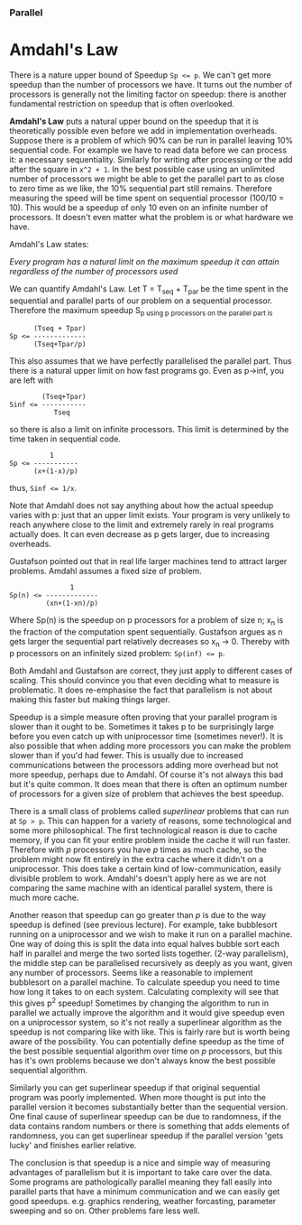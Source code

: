 ### Parallel

# Amdahl's Law

There is a nature upper bound of Speedup `Sp <= p`. We can't get more speedup
than the number of processors we have. It turns out the number of processors is
generally not the limiting factor on speedup: there is another fundamental
restriction on speedup that is often overlooked.

**Amdahl's Law** puts a natural upper bound on the speedup that it is
theoretically possible even before we add in implementation overheads. Suppose
there is a problem of which 90% can be run in parallel leaving 10% sequential
code. For example we have to read data before we can process it: a necessary
sequentiality. Similarly for writing after processing or the add after the
square in `x^2 + 1`. In the best possible case using an unlimited number of
processors we might be able to get the parallel part to as close to zero time as
we like, the 10% sequential part still remains. Therefore measuring the speed
will be time spent on sequential processor (100/10 = 10). This would be a
speedup of only 10 even on an infinite number of processors. It doesn't even
matter what the problem is or what hardware we have.

Amdahl's Law states:

*Every program has a natural limit on the maximum speedup it can attain
regardless of the number of processors used*

We can quantify Amdahl's Law. Let T = T<sub>seq</sub> + T<sub>par</sub> be the
time spent in the sequential and parallel parts of our problem on a sequential
processor. Therefore the maximum speedup S<sub>p using p processors on the
parallel part is
```
      (Tseq + Tpar)
Sp <= -------------
      (Tseq+Tpar/p)
```
This also assumes that we have perfectly parallelised the parallel part. Thus
there is a natural upper limit on how fast programs go. Even as p->inf, you are
left with
```
        (Tseq+Tpar)
Sinf <= -----------
           Tseq
```
so there is also a limit on infinite processors. This limit is determined by the
time taken in sequential code.

```
          1
Sp <= -----------
      (x+(1-x)/p)
```
thus, `Sinf <= 1/x`.

Note that Amdahl does not say anything about how the actual speedup varies with
p: just that an upper limit exists. Your program is very unlikely to reach
anywhere close to the limit and extremely rarely in real programs actually does.
It can even decrease as p gets larger, due to increasing overheads.

Gustafson pointed out that in real life larger machines tend to attract larger
problems. Amdahl assumes a fixed size of problem.

```           
               1
Sp(n) <= -------------
         (xn+(1-xn)/p)
```
Where Sp(n) is the speedup on p processors for a problem of size n;
x<sub>n</sub> is the fraction of the computation spent sequentially. Gustafson
argues as n gets larger the sequential part relatively decreases so
x<sub>n</sub> -> 0. Thereby with p processors on an infinitely sized problem:
`Sp(inf) <= p`.

Both Amdahl and Gustafson are correct, they just apply to different cases of
scaling. This should convince you that even deciding what to measure is
problematic. It does re-emphasise the fact that parallelism is not about making
this faster but making things larger. 

Speedup is a simple measure often proving that your parallel program is slower
than it ought to be. Sometimes it takes p to be surprisingly large before you
even catch up with uniprocessor time (sometimes never!). It is also possible
that when adding more processors you can make the problem slower than if you'd
had fewer. This is usually due to increased communications between the
processors adding more overhead but not more speedup, perhaps due to Amdahl. Of
course it's not always this bad but it's quite common. It does mean that there
is often an optimum number of processors for a given size of problem that
achieves the best speedup.

There is a small class of problems called *superlinear* problems that can run at
`Sp > p`. This can happen for a variety of reasons, some technological and some
more philosophical. The first technological reason is due to cache memory, if
you can fit your entire problem inside the cache it will run faster. Therefore
with *p* processors you have *p* times as much cache, so the problem might now
fit entirely in the extra cache where it didn't on a uniprocessor. This does
take a certain kind of low-communication, easily divisible problem to work.
Amdahl's doesn't apply here as we are not comparing the same machine with an
identical parallel system, there is much more cache.

Another reason that speedup can go greater than *p* is due to the way speedup is
defined (see previous lecture). For example, take bubblesort running on a
uniprocessor and we wish to make it run on a parallel machine. One way of doing
this is split the data into equal halves bubble sort each half in parallel and
merge the two sorted lists together. (2-way parallelism), the middle step can be
parallelised recursively as deeply as you want, given any number of processors.
Seems like a reasonable to implement bubblesort on a parallel machine. To
calculate speedup you need to time how long it takes to on each system.
Calculating complexity will see that this gives p<sup>2</sup> speedup! Sometimes
by changing the algorithm to run in parallel we actually improve the algorithm
and it would give speedup even on a uniprocessor system, so it's not really a
superlinear algorithm as the speedup is not comparing like with like. This is
fairly rare but is worth being aware of the possibility. You can potentially
define speedup as the time of the best possible sequential algorithm over time
on *p* processors, but this has it's own problems because we don't always know
the best possible sequential algorithm.

Similarly you can get superlinear speedup if that original sequential program
was poorly implemented. When more thought is put into the parallel version it
becomes substantially better than the sequential version. One final cause of
superlinear speedup can be due to randomness, if the data contains random
numbers or there is something that adds elements of randomness, you can get
superlinear speedup if the parallel version 'gets lucky' and finishes earlier
relative.

The conclusion is that speedup is a nice and simple way of measuring advantages
of parallelism but it is important to take care over the data. Some programs are
pathologically parallel meaning they fall easily into parallel parts that have a
minimum communication and we can easily get good speedups. e.g. graphics
rendering, weather forcasting, parameter sweeping and so on. Other problems fare
less well.
